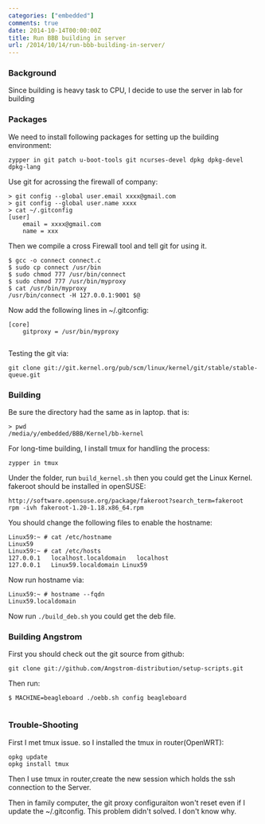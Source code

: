 ```yaml
---
categories: ["embedded"]
comments: true
date: 2014-10-14T00:00:00Z
title: Run BBB building in server
url: /2014/10/14/run-bbb-building-in-server/
---
```


### Background
Since building is heavy task to CPU, I decide to use the server in lab for building

### Packages
We need to install following packages for setting up the building environment:     

```
zypper in git patch u-boot-tools git ncurses-devel dpkg dpkg-devel dpkg-lang

```
Use git for acrossing the firewall of company:    

```
> git config --global user.email xxxx@gmail.com
> git config --global user.name xxxx
> cat ~/.gitconfig
[user]
	email = xxxx@gmail.com
	name = xxx 

```
Then we compile a cross Firewall tool and tell git for using it.    

```
$ gcc -o connect connect.c
$ sudo cp connect /usr/bin
$ sudo chmod 777 /usr/bin/connect
$ sudo chmod 777 /usr/bin/myproxy
$ cat /usr/bin/myproxy
/usr/bin/connect -H 127.0.0.1:9001 $@

```
Now add the following lines in ~/.gitconfig:    

```
[core]
	gitproxy = /usr/bin/myproxy


```
Testing the git via:    

```
git clone git://git.kernel.org/pub/scm/linux/kernel/git/stable/stable-queue.git

```
### Building
Be sure the directory had the same as in laptop.   that is:     

```
> pwd
/media/y/embedded/BBB/Kernel/bb-kernel

```
For long-time building, I install tmux for handling the process:    

```
zypper in tmux

```
Under the folder, run `build_kernel.sh` then you could get the Linux Kernel.    
fakeroot should be installed in openSUSE:    

```
http://software.opensuse.org/package/fakeroot?search_term=fakeroot
rpm -ivh fakeroot-1.20-1.18.x86_64.rpm

```
You should change the following files to enable the hostname:    

```
Linux59:~ # cat /etc/hostname
Linux59
Linux59:~ # cat /etc/hosts
127.0.0.1	localhost.localdomain	localhost
127.0.0.1	Linux59.localdomain	Linux59

```
Now run hostname via:    

```
Linux59:~ # hostname --fqdn
Linux59.localdomain

```
Now run `./build_deb.sh` you could get the deb file.    


### Building Angstrom
First you should check out the git source from github:    

```
git clone git://github.com/Angstrom-distribution/setup-scripts.git

```
Then run:    

```
$ MACHINE=beagleboard ./oebb.sh config beagleboard


```

### Trouble-Shooting
First I met tmux issue. so I installed the tmux in router(OpenWRT):    

```
opkg update
opkg install tmux

```
Then I use tmux in router,create the new session which holds the  ssh connection to the Server.     



Then in family computer, the git proxy configuraiton won't reset even if I update the ~/.gitconfig. This problem didn't solved.  I don't know why. 

